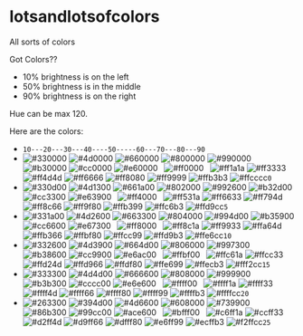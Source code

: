 # lotsandlotsofcolors
All sorts of colors

Got Colors??

- 10% brightness is on the left
- 50% brightness is in the middle
- 90% brightness is on the right

Hue can be max 120.

Here are the colors:
- `10---20---30---40----50-----60---70---80---90`
- ![#330000](https://placehold.it/15/330000/000000?text=+)
![#4d0000](https://placehold.it/15/4d0000/000000?text=+)
![#660000](https://placehold.it/15/660000/000000?text=+)
![#800000](https://placehold.it/15/800000/000000?text=+)
![#990000](https://placehold.it/15/990000/000000?text=+)
![#b30000](https://placehold.it/15/b30000/000000?text=+)
![#cc0000](https://placehold.it/15/cc0000/000000?text=+)
![#e60000](https://placehold.it/15/e60000/000000?text=+)` `
![#ff0000](https://placehold.it/15/ff0000/000000?text=+)` `
![#ff1a1a](https://placehold.it/15/ff1a1a/000000?text=+)
![#ff3333](https://placehold.it/15/ff3333/000000?text=+)
![#ff4d4d](https://placehold.it/15/ff4d4d/000000?text=+)
![#ff6666](https://placehold.it/15/ff6666/000000?text=+)
![#ff8080](https://placehold.it/15/ff8080/000000?text=+)
![#ff9999](https://placehold.it/15/ff9999/000000?text=+)
![#ffb3b3](https://placehold.it/15/ffb3b3/000000?text=+)
![#ffcccc](https://placehold.it/15/ffcccc/000000?text=+)`0`
- ![#330d00](https://placehold.it/15/330d00/000000?text=+)
![#4d1300](https://placehold.it/15/4d1300/000000?text=+)
![#661a00](https://placehold.it/15/661a00/000000?text=+)
![#802000](https://placehold.it/15/802000/000000?text=+)
![#992600](https://placehold.it/15/992600/000000?text=+)
![#b32d00](https://placehold.it/15/b32d00/000000?text=+)
![#cc3300](https://placehold.it/15/cc3300/000000?text=+)
![#e63900](https://placehold.it/15/e63900/000000?text=+)` `
![#ff4000](https://placehold.it/15/ff4000/000000?text=+)` `
![#ff531a](https://placehold.it/15/ff531a/000000?text=+)
![#ff6633](https://placehold.it/15/ff6633/000000?text=+)
![#ff794d](https://placehold.it/15/ff794d/000000?text=+)
![#ff8c66](https://placehold.it/15/ff8c66/000000?text=+)
![#ff9f80](https://placehold.it/15/ff9f80/000000?text=+)
![#ffb399](https://placehold.it/15/ffb399/000000?text=+)
![#ffc6b3](https://placehold.it/15/ffc6b3/000000?text=+)
![#ffd9cc](https://placehold.it/15/ffd9cc/000000?text=+)`5`
- ![#331a00](https://placehold.it/15/331a00/000000?text=+)
![#4d2600](https://placehold.it/15/4d2600/000000?text=+)
![#663300](https://placehold.it/15/663300/000000?text=+)
![#804000](https://placehold.it/15/804000/000000?text=+)
![#994d00](https://placehold.it/15/994d00/000000?text=+)
![#b35900](https://placehold.it/15/b35900/000000?text=+)
![#cc6600](https://placehold.it/15/cc6600/000000?text=+)
![#e67300](https://placehold.it/15/e67300/000000?text=+)` `
![#ff8000](https://placehold.it/15/ff8000/000000?text=+)` `
![#ff8c1a](https://placehold.it/15/ff8c1a/000000?text=+)
![#ff9933](https://placehold.it/15/ff9933/000000?text=+)
![#ffa64d](https://placehold.it/15/ffa64d/000000?text=+)
![#ffb366](https://placehold.it/15/ffb366/000000?text=+)
![#ffbf80](https://placehold.it/15/ffbf80/000000?text=+)
![#ffcc99](https://placehold.it/15/ffcc99/000000?text=+)
![#ffd9b3](https://placehold.it/15/ffd9b3/000000?text=+)
![#ffe6cc](https://placehold.it/15/ffe6cc/000000?text=+)`10`
- ![#332600](https://placehold.it/15/332600/000000?text=+)
![#4d3900](https://placehold.it/15/4d3900/000000?text=+)
![#664d00](https://placehold.it/15/664d00/000000?text=+)
![#806000](https://placehold.it/15/806000/000000?text=+)
![#997300](https://placehold.it/15/997300/000000?text=+)
![#b38600](https://placehold.it/15/b38600/000000?text=+)
![#cc9900](https://placehold.it/15/cc9900/000000?text=+)
![#e6ac00](https://placehold.it/15/e6ac00/000000?text=+)` `
![#ffbf00](https://placehold.it/15/ffbf00/000000?text=+)` `
![#ffc61a](https://placehold.it/15/ffc61a/000000?text=+)
![#ffcc33](https://placehold.it/15/ffcc33/000000?text=+)
![#ffd24d](https://placehold.it/15/ffd24d/000000?text=+)
![#ffd966](https://placehold.it/15/ffd966/000000?text=+)
![#ffdf80](https://placehold.it/15/ffdf80/000000?text=+)
![#ffe699](https://placehold.it/15/ffe699/000000?text=+)
![#ffecb3](https://placehold.it/15/ffecb3/000000?text=+)
![#fff2cc](https://placehold.it/15/fff2cc/000000?text=+)`15`
- ![#333300](https://placehold.it/15/333300/000000?text=+)
![#4d4d00](https://placehold.it/15/4d4d00/000000?text=+)
![#666600](https://placehold.it/15/666600/000000?text=+)
![#808000](https://placehold.it/15/808000/000000?text=+)
![#999900](https://placehold.it/15/999900/000000?text=+)
![#b3b300](https://placehold.it/15/b3b300/000000?text=+)
![#cccc00](https://placehold.it/15/cccc00/000000?text=+)
![#e6e600](https://placehold.it/15/e6e600/000000?text=+)` `
![#ffff00](https://placehold.it/15/ffff00/000000?text=+)` `
![#ffff1a](https://placehold.it/15/ffff1a/000000?text=+)
![#ffff33](https://placehold.it/15/ffff33/000000?text=+)
![#ffff4d](https://placehold.it/15/ffff4d/000000?text=+)
![#ffff66](https://placehold.it/15/ffff66/000000?text=+)
![#ffff80](https://placehold.it/15/ffff80/000000?text=+)
![#ffff99](https://placehold.it/15/ffff99/000000?text=+)
![#ffffb3](https://placehold.it/15/ffffb3/000000?text=+)
![#ffffcc](https://placehold.it/15/ffffcc/000000?text=+)`20`
- ![#263300](https://placehold.it/15/263300/000000?text=+)
![#394d00](https://placehold.it/15/394d00/000000?text=+)
![#4d6600](https://placehold.it/15/4d6600/000000?text=+)
![#608000](https://placehold.it/15/608000/000000?text=+)
![#739900](https://placehold.it/15/739900/000000?text=+)
![#86b300](https://placehold.it/15/86b300/000000?text=+)
![#99cc00](https://placehold.it/15/99cc00/000000?text=+)
![#ace600](https://placehold.it/15/ace600/000000?text=+)` `
![#bfff00](https://placehold.it/15/bfff00/000000?text=+)` `
![#c6ff1a](https://placehold.it/15/c6ff1a/000000?text=+)
![#ccff33](https://placehold.it/15/ccff33/000000?text=+)
![#d2ff4d](https://placehold.it/15/d2ff4d/000000?text=+)
![#d9ff66](https://placehold.it/15/d9ff66/000000?text=+)
![#dfff80](https://placehold.it/15/dfff80/000000?text=+)
![#e6ff99](https://placehold.it/15/e6ff99/000000?text=+)
![#ecffb3](https://placehold.it/15/ecffb3/000000?text=+)
![#f2ffcc](https://placehold.it/15/f2ffcc/000000?text=+)`25`
